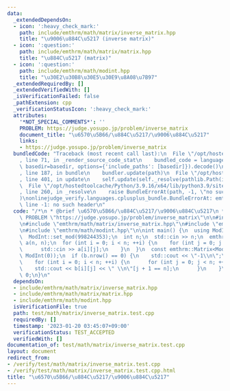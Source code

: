 ```yaml
---
data:
  _extendedDependsOn:
  - icon: ':heavy_check_mark:'
    path: include/emthrm/math/matrix/inverse_matrix.hpp
    title: "\u9006\u884C\u5217 (inverse matrix)"
  - icon: ':question:'
    path: include/emthrm/math/matrix/matrix.hpp
    title: "\u884C\u5217 (matrix)"
  - icon: ':question:'
    path: include/emthrm/math/modint.hpp
    title: "\u30E2\u30B8\u30E5\u30E9\u8A08\u7B97"
  _extendedRequiredBy: []
  _extendedVerifiedWith: []
  _isVerificationFailed: false
  _pathExtension: cpp
  _verificationStatusIcon: ':heavy_check_mark:'
  attributes:
    '*NOT_SPECIAL_COMMENTS*': ''
    PROBLEM: https://judge.yosupo.jp/problem/inverse_matrix
    document_title: "\u6570\u5B66/\u884C\u5217/\u9006\u884C\u5217"
    links:
    - https://judge.yosupo.jp/problem/inverse_matrix
  bundledCode: "Traceback (most recent call last):\n  File \"/opt/hostedtoolcache/Python/3.9.16/x64/lib/python3.9/site-packages/onlinejudge_verify/documentation/build.py\"\
    , line 71, in _render_source_code_stat\n    bundled_code = language.bundle(stat.path,\
    \ basedir=basedir, options={'include_paths': [basedir]}).decode()\n  File \"/opt/hostedtoolcache/Python/3.9.16/x64/lib/python3.9/site-packages/onlinejudge_verify/languages/cplusplus.py\"\
    , line 187, in bundle\n    bundler.update(path)\n  File \"/opt/hostedtoolcache/Python/3.9.16/x64/lib/python3.9/site-packages/onlinejudge_verify/languages/cplusplus_bundle.py\"\
    , line 401, in update\n    self.update(self._resolve(pathlib.Path(included), included_from=path))\n\
    \  File \"/opt/hostedtoolcache/Python/3.9.16/x64/lib/python3.9/site-packages/onlinejudge_verify/languages/cplusplus_bundle.py\"\
    , line 260, in _resolve\n    raise BundleErrorAt(path, -1, \"no such header\"\
    )\nonlinejudge_verify.languages.cplusplus_bundle.BundleErrorAt: emthrm/math/matrix/inverse_matrix.hpp:\
    \ line -1: no such header\n"
  code: "/*\n * @brief \u6570\u5B66/\u884C\u5217/\u9006\u884C\u5217\n */\n#define\
    \ PROBLEM \"https://judge.yosupo.jp/problem/inverse_matrix\"\n\n#include <iostream>\n\
    \n#include \"emthrm/math/matrix/inverse_matrix.hpp\"\n#include \"emthrm/math/matrix/matrix.hpp\"\
    \n#include \"emthrm/math/modint.hpp\"\n\nint main() {\n  using ModInt = emthrm::MInt<0>;\n\
    \  ModInt::set_mod(998244353);\n  int n;\n  std::cin >> n;\n  emthrm::Matrix<ModInt>\
    \ a(n, n);\n  for (int i = 0; i < n; ++i) {\n    for (int j = 0; j < n; ++j) {\n\
    \      std::cin >> a[i][j];\n    }\n  }\n  const emthrm::Matrix<ModInt> b = emthrm::inverse_matrix(a,\
    \ ModInt(0));\n  if (b.nrow() == 0) {\n    std::cout << \"-1\\n\";\n  } else {\n\
    \    for (int i = 0; i < n; ++i) {\n      for (int j = 0; j < n; ++j) {\n    \
    \    std::cout << b[i][j] << \" \\n\"[j + 1 == n];\n      }\n    }\n  }\n  return\
    \ 0;\n}\n"
  dependsOn:
  - include/emthrm/math/matrix/inverse_matrix.hpp
  - include/emthrm/math/matrix/matrix.hpp
  - include/emthrm/math/modint.hpp
  isVerificationFile: true
  path: test/math/matrix/inverse_matrix.test.cpp
  requiredBy: []
  timestamp: '2023-01-20 03:45:07+09:00'
  verificationStatus: TEST_ACCEPTED
  verifiedWith: []
documentation_of: test/math/matrix/inverse_matrix.test.cpp
layout: document
redirect_from:
- /verify/test/math/matrix/inverse_matrix.test.cpp
- /verify/test/math/matrix/inverse_matrix.test.cpp.html
title: "\u6570\u5B66/\u884C\u5217/\u9006\u884C\u5217"
---
```

